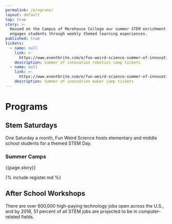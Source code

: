 ```yaml
---
permalink: /programs/
layout: default
top: true
story: >-
  Housed on the Campus of Morehouse College our summer STEM enrichment camp
  engages students through weekly themed learning experiences.
published: true
tickets:
  - name: null
    link: >-
      https://www.eventbrite.com/e/fun-weird-science-summer-of-innovation-robotics-camp-tickets-34178810743
    description: Summer of innovation robotics camp tickets
  - name: null
    link: >-
      https://www.eventbrite.com/e/fun-weird-science-summer-of-innovation-maker-camp-tickets-34030108972?aff=erelpanelorg
    description: Summer of innovation maker camp tickets
---
```


<div class = 'fulls workshops'>
  <div class = 'flex-in overlay'>
    <div class = 'tripple'>
      <h1>Programs</h1>
    </div>
  </div>
</div>
<div class = 'bright flex-in'>
  <div class = 'child tripple'>
    <h2><span id = 'stemsaturdays'>Stem Saturdays</span></h2>
    <p class = 'center'>One Saturday a month, Fun Weird Science hosts elementary and middle school students for a themed STEM Day.</p>
  </div>
</div>
<div class = 'dull flex-in'>
  <div class = 'child tripple'>
    <h3 id = 'camps'>Summer Camps</h3>
    <p>{{page.story}}</p>
    {% include register.md %}
  </div>
</div>
<div class = 'bright flex-in'>
  <div class = 'tripple'>
    <h2 id = 'after'>After School Workshops</h2>
    <p></p>
  </div>
  <div class = 'banner'>
    <p>There are over 600,000 high-paying technology jobs open across the U.S., and by 2018, 51 percent of all STEM jobs are projected to be in computer-related fields.</p>
  </div>
</div>
